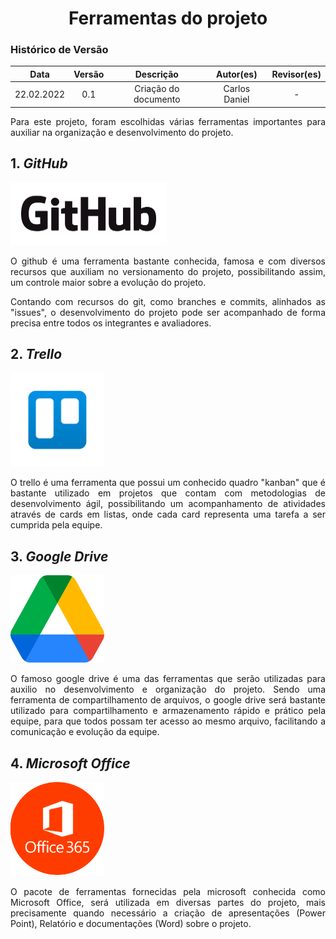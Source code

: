 # <center>Ferramentas do projeto

### Histórico de Versão

|    Data    | Versão |         Descrição          |      Autor(es)      | Revisor(es) |
| :--------: | :----: | :------------------------: | :-----------------: | :---------: |
| 22.02.2022 |  0.1   |    Criação do documento    |    Carlos Daniel    |      -      |

<div align="justify">

<p>Para este projeto, foram escolhidas várias ferramentas importantes para auxiliar na organização e desenvolvimento do projeto.</p>

## 1. <i>GitHub</i>

<img src="https://github.com/Interacao-Humano-Computador/2021.2-Grupo-05-Yale/blob/inicio/docs/documentos/imagens/GitHub_Logo.png?raw=true" width="250px" height="100px"/>

<p>O github é uma ferramenta bastante conhecida, famosa e com diversos recursos que auxiliam no versionamento do projeto, possibilitando assim, um controle maior sobre a evolução do projeto.</p>
<p>Contando com recursos do git, como branches e commits, alinhados as "issues", o desenvolvimento do projeto pode ser acompanhado de forma precisa entre todos os integrantes e avaliadores.</p>

## 2. <i>Trello</i>

<img src="https://github.com/Interacao-Humano-Computador/2021.2-Grupo-05-Yale/blob/inicio/docs/documentos/imagens/Trellologo.png?raw=true" width="150px" height="150px"/>

<p>O trello é uma ferramenta que possui um conhecido quadro "kanban" que é bastante utilizado em projetos que contam com metodologias de desenvolvimento ágil, possibilitando um acompanhamento de atividades através de cards em listas, onde cada card representa uma tarefa a ser cumprida pela equipe.</p>

## 3. <i>Google Drive</i>

<img src="https://github.com/Interacao-Humano-Computador/2021.2-Grupo-05-Yale/blob/inicio/docs/documentos/imagens/Google_Drive_logo.png?raw=true" width="150px" height="140px"/>

<p>O famoso google drive é uma das ferramentas que serão utilizadas para auxilio no desenvolvimento e organização do projeto. Sendo uma ferramenta de compartilhamento de arquivos, o google drive será bastante utilizado para compartilhamento e armazenamento rápido e prático pela equipe, para que todos possam ter acesso ao mesmo arquivo, facilitando a comunicação e evolução da equipe.</p>

## 4. <i>Microsoft Office</i>

<img src="https://github.com/Interacao-Humano-Computador/2021.2-Grupo-05-Yale/blob/inicio/docs/documentos/imagens/OfficeLogo.png?raw=true" width="150px" height="150px"/>

<p>O pacote de ferramentas fornecidas pela microsoft conhecida como Microsoft Office, será utilizada em diversas partes do projeto, mais precisamente quando necessário a criação de apresentações (Power Point), Relatório e documentações (Word) sobre o projeto.</p>

</div>